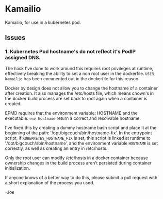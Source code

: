 # Kamailio

Kamailio, for use in a kubernetes pod.

## Issues

### 1. Kubernetes Pod hostname's do not reflect it's PodIP assigned DNS. 

The hack I've done to work around this requires root privileges at runtime, effectively breaking the ability to set a non root user in the dockerfile.  `USER kamailio` has been commented out in the dockerfile for this reason.

Docker by design does not allow you to change the hostname of a container after creation.  It also manages the /etc/hosts file, which means chown's in the docker build process are set back to root again when a container is created.

EPMD requires that the environment variable: HOSTNAME and the executable: `env hostname` return a correct and resolvable hostname.

I've fixed this by creating a dummy hostname bash script and place it at the beginning of the path: '/opt/bigcouch/bin/hostname-fix'.  In the entrypoint script, if `KUBERNETES_HOSTNAME_FIX` is set, this script is linked at runtime to '/opt/bigcouch/sbin/hostname', and the environment variable `HOSTNAME` is set correctly, as well as creating an entry in /etc/hosts.  

Only the root user can modify /etc/hosts in a docker container because ownership changes in the build process aren't persisted during container initialization.

If anyone knows of a better way to do this, please submit a pull request with a short explanation of the process you used.

-Joe